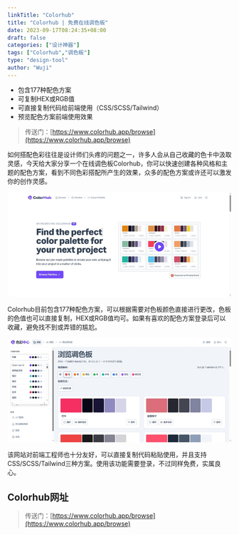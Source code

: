 ```yaml
---
linkTitle: "Colorhub"
title: "Colorhub | 免费在线调色板"
date: 2023-09-17T08:24:35+08:00
draft: false
categories: ["设计神器"]
tags: ["Colorhub","调色板"]
type: "design-tool"
author: "Wuji"
---
```


<!--more-->

* 包含177种配色方案
* 可复制HEX或RGB值
* 可直接复制代码给前端使用（CSS/SCSS/Tailwind）
* 预览配色方案前端使用效果

> 传送门：[https://www.colorhub.app/browse](https://www.colorhub.app/browse)

如何搭配色彩往往是设计师们头疼的问题之一，许多人会从自己收藏的色卡中汲取灵感，今天给大家分享一个在线调色板Colorhub，你可以快速创建各种风格和主题的配色方案，看到不同色彩搭配所产生的效果，众多的配色方案或许还可以激发你的创作灵感。

![](img/colorhub01.jpg)
 

Colorhub目前包含177种配色方案，可以根据需要对色板颜色直接进行更改，色板的色值也可以直接复制，HEX或RGB值均可。如果有喜欢的配色方案登录后可以收藏，避免找不到或弄错的尴尬。

![](img/colorhub02.jpg)

该网站对前端工程师也十分友好，可以直接复制代码粘贴使用，并且支持CSS/SCSS/Tailwind三种方案。使用该功能需要登录，不过同样免费，实属良心。

## Colorhub网址
> 传送门：[https://www.colorhub.app/browse](https://www.colorhub.app/browse)
